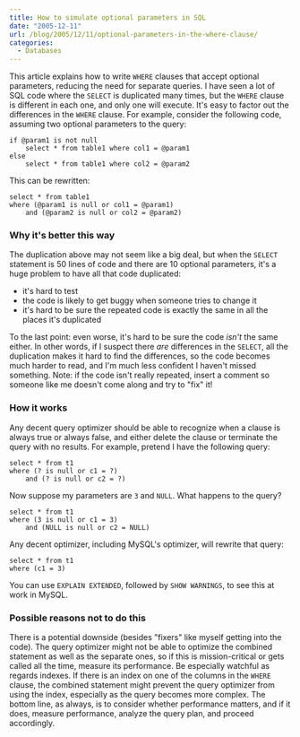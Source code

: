 ```yaml
---
title: How to simulate optional parameters in SQL
date: "2005-12-11"
url: /blog/2005/12/11/optional-parameters-in-the-where-clause/
categories:
  - Databases
---
```

This article explains how to write `WHERE` clauses that accept optional parameters, reducing the need for separate queries. I have seen a lot of SQL code where the `SELECT` is duplicated many times, but the `WHERE` clause is different in each one, and only one will execute. It's easy to factor out the differences in the `WHERE` clause. For example, consider the following code, assuming two optional parameters to the query:

```
if @param1 is not null
    select * from table1 where col1 = @param1
else
    select * from table1 where col2 = @param2
```

This can be rewritten: 

```
select * from table1
where (@param1 is null or col1 = @param1)
    and (@param2 is null or col2 = @param2)
```

### Why it's better this way

The duplication above may not seem like a big deal, but when the `SELECT` statement is 50 lines of code and there are 10 optional parameters, it's a huge problem to have all that code duplicated:

*   it's hard to test
*   the code is likely to get buggy when someone tries to change it
*   it's hard to be sure the repeated code is exactly the same in all the places it's duplicated

To the last point: even worse, it's hard to be sure the code *isn't* the same either. In other words, if I suspect there *are* differences in the `SELECT`, all the duplication makes it hard to find the differences, so the code becomes much harder to read, and I'm much less confident I haven't missed something. Note: if the code isn't really repeated, insert a comment so someone like me doesn't come along and try to "fix" it!

### How it works

Any decent query optimizer should be able to recognize when a clause is always true or always false, and either delete the clause or terminate the query with no results. For example, pretend I have the following query:

```
select * from t1
where (? is null or c1 = ?)
    and (? is null or c2 = ?)
```

Now suppose my parameters are `3` and `NULL`. What happens to the query?

```
select * from t1
where (3 is null or c1 = 3)
    and (NULL is null or c2 = NULL)
```

Any decent optimizer, including MySQL's optimizer, will rewrite that query:

```
select * from t1
where (c1 = 3)
```

You can use `EXPLAIN EXTENDED`, followed by `SHOW WARNINGS`, to see this at work in MySQL.

### Possible reasons not to do this

There is a potential downside (besides "fixers" like myself getting into the code). The query optimizer might not be able to optimize the combined statement as well as the separate ones, so if this is mission-critical or gets called all the time, measure its performance. Be especially watchful as regards indexes. If there is an index on one of the columns in the `WHERE` clause, the combined statement might prevent the query optimizer from using the index, especially as the query becomes more complex. The bottom line, as always, is to consider whether performance matters, and if it does, measure performance, analyze the query plan, and proceed accordingly.


